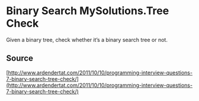 # Binary Search MySolutions.Tree Check

Given a binary tree, check whether it’s a binary search tree or not.

## Source

[http://www.ardendertat.com/2011/10/10/programming-interview-questions-7-binary-search-tree-check/](http://www.ardendertat.com/2011/10/10/programming-interview-questions-7-binary-search-tree-check/)
